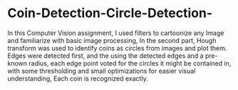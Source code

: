 # Coin-Detection-Circle-Detection-
In this Computer Vision assignment, I used filters to cartoonize any Image and familiarize with basic image processing, In the second part, Hough transform was used to identify coins as circles from images and plot them. Edges were detected first, and the using the detected edges and a pre-known radius, each edge point voted for the circles it might be contained in, with some thresholding and small optimizations for easier visual understanding, Each coin is recognized exactly.
